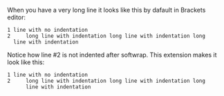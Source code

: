 When you have a very long line it looks like this by dafault in Brackets editor:

    1 line with no indentation
    2     long line with indentation long line with indentation long
      line with indentation

Notice how line #2 is not indented after softwrap. This extension makes it look like this:

    1 line with no indentation
    2     long line with indentation long line with indentation long
          line with indentation

